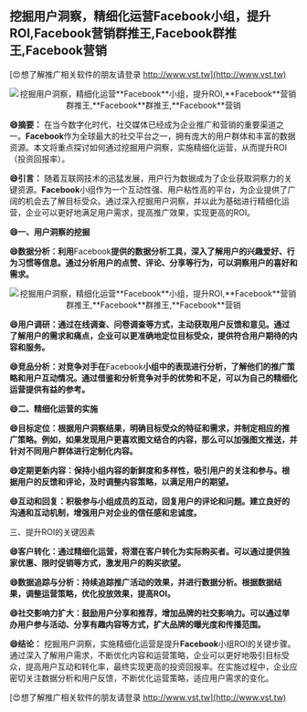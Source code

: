 ## **挖掘用户洞察，精细化运营**Facebook**小组，提升ROI,**Facebook**营销群推王,**Facebook**群推王,**Facebook**营销**

[😍想了解推广相关软件的朋友请登录 http://www.vst.tw](http://www.vst.tw)

 <center><img src="https://vst.tw/MP4/tuiguang/png/2.png" alt="挖掘用户洞察，精细化运营**Facebook**小组，提升ROI,**Facebook**营销群推王,**Facebook**群推王,**Facebook**营销"></center>

**😄摘要：**
在当今数字化时代，社交媒体已经成为企业推广和营销的重要渠道之一。**Facebook**作为全球最大的社交平台之一，拥有庞大的用户群体和丰富的数据资源。本文将重点探讨如何通过挖掘用户洞察，实施精细化运营，从而提升ROI（投资回报率）。

**😄引言：**
随着互联网技术的迅猛发展，用户行为数据成为了企业获取洞察力的关键资源。**Facebook**小组作为一个互动性强、用户粘性高的平台，为企业提供了广阔的机会去了解目标受众。通过深入挖掘用户洞察，并以此为基础进行精细化运营，企业可以更好地满足用户需求，提高推广效果，实现更高的ROI。

**😄一、用户洞察的挖掘**

**😄数据分析：利用**Facebook**提供的数据分析工具，深入了解用户的兴趣爱好、行为习惯等信息。通过分析用户的点赞、评论、分享等行为，可以洞察用户的喜好和需求。**

 <center><img src="https://vst.tw/MP4/tuiguang/png/7.png" alt="挖掘用户洞察，精细化运营**Facebook**小组，提升ROI,**Facebook**营销群推王,**Facebook**群推王,**Facebook**营销"></center>

**😄用户调研：通过在线调查、问卷调查等方式，主动获取用户反馈和意见。通过了解用户的需求和痛点，企业可以更准确地定位目标受众，提供符合用户期待的内容和服务。**

**😄竞品分析：对竞争对手在**Facebook**小组中的表现进行分析，了解他们的推广策略和用户互动情况。通过借鉴和分析竞争对手的优势和不足，可以为自己的精细化运营提供有益的参考。**

**😄二、精细化运营的实施**

**😄目标定位：根据用户洞察结果，明确目标受众的特征和需求，并制定相应的推广策略。例如，如果发现用户更喜欢图文结合的内容，那么可以加强图文推送，并针对不同用户群体进行定制化内容。**

**😄定期更新内容：保持小组内容的新鲜度和多样性，吸引用户的关注和参与。根据用户的反馈和评论，及时调整内容策略，以满足用户的期望。**

**😄互动和回复：积极参与小组成员的互动，回复用户的评论和问题。建立良好的沟通和互动机制，增强用户对企业的信任感和忠诚度。**

三、提升ROI的关键因素

**😄客户转化：通过精细化运营，将潜在客户转化为实际购买者。可以通过提供独家优惠、限时促销等方式，激发用户的购买欲望。**

**😄数据追踪与分析：持续追踪推广活动的效果，并进行数据分析。根据数据结果，调整运营策略，优化投放效果，提高ROI。**

**😄社交影响力扩大：鼓励用户分享和推荐，增加品牌的社交影响力。可以通过举办用户参与活动、分享有趣内容等方式，扩大品牌的曝光度和传播范围。**

**😄结论：**
挖掘用户洞察，实施精细化运营是提升**Facebook**小组ROI的关键步骤。通过深入了解用户需求，不断优化内容和运营策略，企业可以更好地吸引目标受众，提高用户互动和转化率，最终实现更高的投资回报率。在实施过程中，企业应密切关注数据分析和用户反馈，不断优化运营策略，适应用户需求的变化。

[😍想了解推广相关软件的朋友请登录 http://www.vst.tw](http://www.vst.tw)



